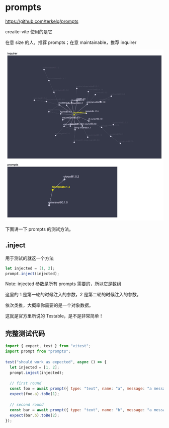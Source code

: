 # prompts

https://github.com/terkelg/prompts

creaite-vite 使用的是它

在意 size 的人，推荐 prompts；在意 maintainable，推荐 inquirer

![](./compare.jpeg)

下面讲一下 prompts 的测试方法。

## .inject

用于测试的就这一个方法

```js
let injected = [1, 2];
prompt.inject(injected);
```

Note: injected 参数是所有 prompts 需要的，所以它是数组

这里的 1 是第一轮的时候注入的参数，2 是第二轮的时候注入的参数。

依次类推，大概率你需要的是一个对象数据。

这就是官方里所说的 Testable，是不是非常简单！

## 完整测试代码

```js
import { expect, test } from "vitest";
import prompt from "prompts";

test("should work as expected", async () => {
  let injected = [1, 2];
  prompt.inject(injected);

  // first round
  const foo = await prompt({ type: "text", name: "a", message: "a message" });
  expect(foo.a).toBe(1);

  // second round
  const bar = await prompt({ type: "text", name: "b", message: "a message" });
  expect(bar.b).toBe(2);
});
```
